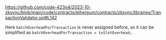 https://github.com/code-423n4/2023-10-zksync/blob/main/code/contracts/ethereum/contracts/zksync/libraries/TransactionValidator.sol#L142

Here `batchOverheadForTransaction` is never assigned before, so it can be simplified as `batchOverheadForTransaction = txSlotOverhead;`.